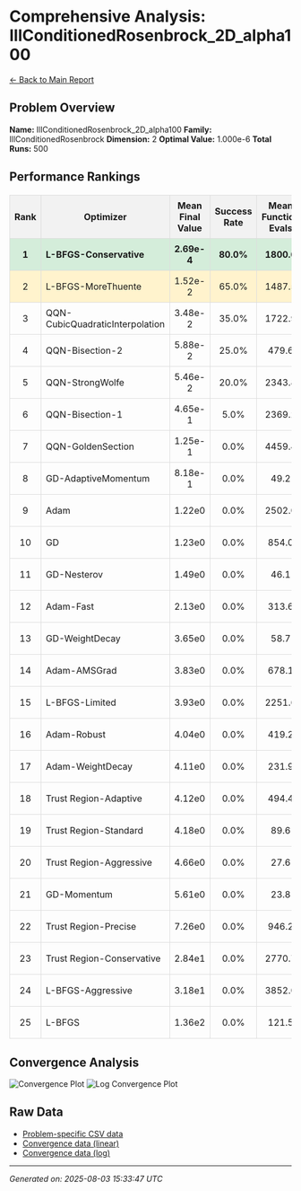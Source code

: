 # Comprehensive Analysis: IllConditionedRosenbrock_2D_alpha100

[← Back to Main Report](../benchmark_report.md)

## Problem Overview

**Name:** IllConditionedRosenbrock_2D_alpha100
**Family:** IllConditionedRosenbrock
**Dimension:** 2
**Optimal Value:** 1.000e-6
**Total Runs:** 500

## Performance Rankings

<table style="border-collapse: collapse; width: 100%; margin: 20px 0;">
<tr style="background-color: #f2f2f2;">
<th style="border: 1px solid #ddd; padding: 8px;">Rank</th>
<th style="border: 1px solid #ddd; padding: 8px;">Optimizer</th>
<th style="border: 1px solid #ddd; padding: 8px;">Mean Final Value</th>
<th style="border: 1px solid #ddd; padding: 8px;">Success Rate</th>
<th style="border: 1px solid #ddd; padding: 8px;">Mean Function Evals</th>
<th style="border: 1px solid #ddd; padding: 8px;">Mean Time (s)</th>
<th style="border: 1px solid #ddd; padding: 8px;">Detailed Report</th>
</tr>
<tr style="background-color: #d4edda; font-weight: bold;">
<td style="border: 1px solid #ddd; padding: 8px; text-align: center;">1</td>
<td style="border: 1px solid #ddd; padding: 8px;">L-BFGS-Conservative</td>
<td style="border: 1px solid #ddd; padding: 8px; text-align: center;">2.69e-4</td>
<td style="border: 1px solid #ddd; padding: 8px; text-align: center;">80.0%</td>
<td style="border: 1px solid #ddd; padding: 8px; text-align: center;">1800.6</td>
<td style="border: 1px solid #ddd; padding: 8px; text-align: center;">0.029</td>
<td style="border: 1px solid #ddd; padding: 8px; text-align: center;"><a href="detailed_problem_name_L-BFGS-Conservative.md">View Details</a></td>
</tr>
<tr style="background-color: #fff3cd;">
<td style="border: 1px solid #ddd; padding: 8px; text-align: center;">2</td>
<td style="border: 1px solid #ddd; padding: 8px;">L-BFGS-MoreThuente</td>
<td style="border: 1px solid #ddd; padding: 8px; text-align: center;">1.52e-2</td>
<td style="border: 1px solid #ddd; padding: 8px; text-align: center;">65.0%</td>
<td style="border: 1px solid #ddd; padding: 8px; text-align: center;">1487.5</td>
<td style="border: 1px solid #ddd; padding: 8px; text-align: center;">0.027</td>
<td style="border: 1px solid #ddd; padding: 8px; text-align: center;"><a href="detailed_problem_name_L-BFGS-MoreThuente.md">View Details</a></td>
</tr>
<tr style="">
<td style="border: 1px solid #ddd; padding: 8px; text-align: center;">3</td>
<td style="border: 1px solid #ddd; padding: 8px;">QQN-CubicQuadraticInterpolation</td>
<td style="border: 1px solid #ddd; padding: 8px; text-align: center;">3.48e-2</td>
<td style="border: 1px solid #ddd; padding: 8px; text-align: center;">35.0%</td>
<td style="border: 1px solid #ddd; padding: 8px; text-align: center;">1722.9</td>
<td style="border: 1px solid #ddd; padding: 8px; text-align: center;">0.070</td>
<td style="border: 1px solid #ddd; padding: 8px; text-align: center;"><a href="detailed_problem_name_QQN-CubicQuadraticInterpolation.md">View Details</a></td>
</tr>
<tr style="">
<td style="border: 1px solid #ddd; padding: 8px; text-align: center;">4</td>
<td style="border: 1px solid #ddd; padding: 8px;">QQN-Bisection-2</td>
<td style="border: 1px solid #ddd; padding: 8px; text-align: center;">5.88e-2</td>
<td style="border: 1px solid #ddd; padding: 8px; text-align: center;">25.0%</td>
<td style="border: 1px solid #ddd; padding: 8px; text-align: center;">479.6</td>
<td style="border: 1px solid #ddd; padding: 8px; text-align: center;">0.011</td>
<td style="border: 1px solid #ddd; padding: 8px; text-align: center;"><a href="detailed_problem_name_QQN-Bisection-2.md">View Details</a></td>
</tr>
<tr style="">
<td style="border: 1px solid #ddd; padding: 8px; text-align: center;">5</td>
<td style="border: 1px solid #ddd; padding: 8px;">QQN-StrongWolfe</td>
<td style="border: 1px solid #ddd; padding: 8px; text-align: center;">5.46e-2</td>
<td style="border: 1px solid #ddd; padding: 8px; text-align: center;">20.0%</td>
<td style="border: 1px solid #ddd; padding: 8px; text-align: center;">2343.8</td>
<td style="border: 1px solid #ddd; padding: 8px; text-align: center;">0.068</td>
<td style="border: 1px solid #ddd; padding: 8px; text-align: center;"><a href="detailed_problem_name_QQN-StrongWolfe.md">View Details</a></td>
</tr>
<tr style="">
<td style="border: 1px solid #ddd; padding: 8px; text-align: center;">6</td>
<td style="border: 1px solid #ddd; padding: 8px;">QQN-Bisection-1</td>
<td style="border: 1px solid #ddd; padding: 8px; text-align: center;">4.65e-1</td>
<td style="border: 1px solid #ddd; padding: 8px; text-align: center;">5.0%</td>
<td style="border: 1px solid #ddd; padding: 8px; text-align: center;">2369.2</td>
<td style="border: 1px solid #ddd; padding: 8px; text-align: center;">0.052</td>
<td style="border: 1px solid #ddd; padding: 8px; text-align: center;"><a href="detailed_problem_name_QQN-Bisection-1.md">View Details</a></td>
</tr>
<tr style="">
<td style="border: 1px solid #ddd; padding: 8px; text-align: center;">7</td>
<td style="border: 1px solid #ddd; padding: 8px;">QQN-GoldenSection</td>
<td style="border: 1px solid #ddd; padding: 8px; text-align: center;">1.25e-1</td>
<td style="border: 1px solid #ddd; padding: 8px; text-align: center;">0.0%</td>
<td style="border: 1px solid #ddd; padding: 8px; text-align: center;">4459.4</td>
<td style="border: 1px solid #ddd; padding: 8px; text-align: center;">0.083</td>
<td style="border: 1px solid #ddd; padding: 8px; text-align: center;"><a href="detailed_problem_name_QQN-GoldenSection.md">View Details</a></td>
</tr>
<tr style="">
<td style="border: 1px solid #ddd; padding: 8px; text-align: center;">8</td>
<td style="border: 1px solid #ddd; padding: 8px;">GD-AdaptiveMomentum</td>
<td style="border: 1px solid #ddd; padding: 8px; text-align: center;">8.18e-1</td>
<td style="border: 1px solid #ddd; padding: 8px; text-align: center;">0.0%</td>
<td style="border: 1px solid #ddd; padding: 8px; text-align: center;">49.2</td>
<td style="border: 1px solid #ddd; padding: 8px; text-align: center;">0.002</td>
<td style="border: 1px solid #ddd; padding: 8px; text-align: center;"><a href="detailed_problem_name_GD-AdaptiveMomentum.md">View Details</a></td>
</tr>
<tr style="">
<td style="border: 1px solid #ddd; padding: 8px; text-align: center;">9</td>
<td style="border: 1px solid #ddd; padding: 8px;">Adam</td>
<td style="border: 1px solid #ddd; padding: 8px; text-align: center;">1.22e0</td>
<td style="border: 1px solid #ddd; padding: 8px; text-align: center;">0.0%</td>
<td style="border: 1px solid #ddd; padding: 8px; text-align: center;">2502.0</td>
<td style="border: 1px solid #ddd; padding: 8px; text-align: center;">0.049</td>
<td style="border: 1px solid #ddd; padding: 8px; text-align: center;"><a href="detailed_problem_name_Adam.md">View Details</a></td>
</tr>
<tr style="">
<td style="border: 1px solid #ddd; padding: 8px; text-align: center;">10</td>
<td style="border: 1px solid #ddd; padding: 8px;">GD</td>
<td style="border: 1px solid #ddd; padding: 8px; text-align: center;">1.23e0</td>
<td style="border: 1px solid #ddd; padding: 8px; text-align: center;">0.0%</td>
<td style="border: 1px solid #ddd; padding: 8px; text-align: center;">854.0</td>
<td style="border: 1px solid #ddd; padding: 8px; text-align: center;">0.021</td>
<td style="border: 1px solid #ddd; padding: 8px; text-align: center;"><a href="detailed_problem_name_GD.md">View Details</a></td>
</tr>
<tr style="">
<td style="border: 1px solid #ddd; padding: 8px; text-align: center;">11</td>
<td style="border: 1px solid #ddd; padding: 8px;">GD-Nesterov</td>
<td style="border: 1px solid #ddd; padding: 8px; text-align: center;">1.49e0</td>
<td style="border: 1px solid #ddd; padding: 8px; text-align: center;">0.0%</td>
<td style="border: 1px solid #ddd; padding: 8px; text-align: center;">46.1</td>
<td style="border: 1px solid #ddd; padding: 8px; text-align: center;">0.001</td>
<td style="border: 1px solid #ddd; padding: 8px; text-align: center;"><a href="detailed_problem_name_GD-Nesterov.md">View Details</a></td>
</tr>
<tr style="">
<td style="border: 1px solid #ddd; padding: 8px; text-align: center;">12</td>
<td style="border: 1px solid #ddd; padding: 8px;">Adam-Fast</td>
<td style="border: 1px solid #ddd; padding: 8px; text-align: center;">2.13e0</td>
<td style="border: 1px solid #ddd; padding: 8px; text-align: center;">0.0%</td>
<td style="border: 1px solid #ddd; padding: 8px; text-align: center;">313.6</td>
<td style="border: 1px solid #ddd; padding: 8px; text-align: center;">0.006</td>
<td style="border: 1px solid #ddd; padding: 8px; text-align: center;"><a href="detailed_problem_name_Adam-Fast.md">View Details</a></td>
</tr>
<tr style="">
<td style="border: 1px solid #ddd; padding: 8px; text-align: center;">13</td>
<td style="border: 1px solid #ddd; padding: 8px;">GD-WeightDecay</td>
<td style="border: 1px solid #ddd; padding: 8px; text-align: center;">3.65e0</td>
<td style="border: 1px solid #ddd; padding: 8px; text-align: center;">0.0%</td>
<td style="border: 1px solid #ddd; padding: 8px; text-align: center;">58.7</td>
<td style="border: 1px solid #ddd; padding: 8px; text-align: center;">0.002</td>
<td style="border: 1px solid #ddd; padding: 8px; text-align: center;"><a href="detailed_problem_name_GD-WeightDecay.md">View Details</a></td>
</tr>
<tr style="">
<td style="border: 1px solid #ddd; padding: 8px; text-align: center;">14</td>
<td style="border: 1px solid #ddd; padding: 8px;">Adam-AMSGrad</td>
<td style="border: 1px solid #ddd; padding: 8px; text-align: center;">3.83e0</td>
<td style="border: 1px solid #ddd; padding: 8px; text-align: center;">0.0%</td>
<td style="border: 1px solid #ddd; padding: 8px; text-align: center;">678.1</td>
<td style="border: 1px solid #ddd; padding: 8px; text-align: center;">0.015</td>
<td style="border: 1px solid #ddd; padding: 8px; text-align: center;"><a href="detailed_problem_name_Adam-AMSGrad.md">View Details</a></td>
</tr>
<tr style="">
<td style="border: 1px solid #ddd; padding: 8px; text-align: center;">15</td>
<td style="border: 1px solid #ddd; padding: 8px;">L-BFGS-Limited</td>
<td style="border: 1px solid #ddd; padding: 8px; text-align: center;">3.93e0</td>
<td style="border: 1px solid #ddd; padding: 8px; text-align: center;">0.0%</td>
<td style="border: 1px solid #ddd; padding: 8px; text-align: center;">2251.6</td>
<td style="border: 1px solid #ddd; padding: 8px; text-align: center;">0.025</td>
<td style="border: 1px solid #ddd; padding: 8px; text-align: center;"><a href="detailed_problem_name_L-BFGS-Limited.md">View Details</a></td>
</tr>
<tr style="">
<td style="border: 1px solid #ddd; padding: 8px; text-align: center;">16</td>
<td style="border: 1px solid #ddd; padding: 8px;">Adam-Robust</td>
<td style="border: 1px solid #ddd; padding: 8px; text-align: center;">4.04e0</td>
<td style="border: 1px solid #ddd; padding: 8px; text-align: center;">0.0%</td>
<td style="border: 1px solid #ddd; padding: 8px; text-align: center;">419.2</td>
<td style="border: 1px solid #ddd; padding: 8px; text-align: center;">0.009</td>
<td style="border: 1px solid #ddd; padding: 8px; text-align: center;"><a href="detailed_problem_name_Adam-Robust.md">View Details</a></td>
</tr>
<tr style="">
<td style="border: 1px solid #ddd; padding: 8px; text-align: center;">17</td>
<td style="border: 1px solid #ddd; padding: 8px;">Adam-WeightDecay</td>
<td style="border: 1px solid #ddd; padding: 8px; text-align: center;">4.11e0</td>
<td style="border: 1px solid #ddd; padding: 8px; text-align: center;">0.0%</td>
<td style="border: 1px solid #ddd; padding: 8px; text-align: center;">231.9</td>
<td style="border: 1px solid #ddd; padding: 8px; text-align: center;">0.005</td>
<td style="border: 1px solid #ddd; padding: 8px; text-align: center;"><a href="detailed_problem_name_Adam-WeightDecay.md">View Details</a></td>
</tr>
<tr style="">
<td style="border: 1px solid #ddd; padding: 8px; text-align: center;">18</td>
<td style="border: 1px solid #ddd; padding: 8px;">Trust Region-Adaptive</td>
<td style="border: 1px solid #ddd; padding: 8px; text-align: center;">4.12e0</td>
<td style="border: 1px solid #ddd; padding: 8px; text-align: center;">0.0%</td>
<td style="border: 1px solid #ddd; padding: 8px; text-align: center;">494.4</td>
<td style="border: 1px solid #ddd; padding: 8px; text-align: center;">0.003</td>
<td style="border: 1px solid #ddd; padding: 8px; text-align: center;"><a href="detailed_problem_name_Trust_Region-Adaptive.md">View Details</a></td>
</tr>
<tr style="">
<td style="border: 1px solid #ddd; padding: 8px; text-align: center;">19</td>
<td style="border: 1px solid #ddd; padding: 8px;">Trust Region-Standard</td>
<td style="border: 1px solid #ddd; padding: 8px; text-align: center;">4.18e0</td>
<td style="border: 1px solid #ddd; padding: 8px; text-align: center;">0.0%</td>
<td style="border: 1px solid #ddd; padding: 8px; text-align: center;">89.6</td>
<td style="border: 1px solid #ddd; padding: 8px; text-align: center;">0.001</td>
<td style="border: 1px solid #ddd; padding: 8px; text-align: center;"><a href="detailed_problem_name_Trust_Region-Standard.md">View Details</a></td>
</tr>
<tr style="">
<td style="border: 1px solid #ddd; padding: 8px; text-align: center;">20</td>
<td style="border: 1px solid #ddd; padding: 8px;">Trust Region-Aggressive</td>
<td style="border: 1px solid #ddd; padding: 8px; text-align: center;">4.66e0</td>
<td style="border: 1px solid #ddd; padding: 8px; text-align: center;">0.0%</td>
<td style="border: 1px solid #ddd; padding: 8px; text-align: center;">27.6</td>
<td style="border: 1px solid #ddd; padding: 8px; text-align: center;">0.000</td>
<td style="border: 1px solid #ddd; padding: 8px; text-align: center;"><a href="detailed_problem_name_Trust_Region-Aggressive.md">View Details</a></td>
</tr>
<tr style="">
<td style="border: 1px solid #ddd; padding: 8px; text-align: center;">21</td>
<td style="border: 1px solid #ddd; padding: 8px;">GD-Momentum</td>
<td style="border: 1px solid #ddd; padding: 8px; text-align: center;">5.61e0</td>
<td style="border: 1px solid #ddd; padding: 8px; text-align: center;">0.0%</td>
<td style="border: 1px solid #ddd; padding: 8px; text-align: center;">23.8</td>
<td style="border: 1px solid #ddd; padding: 8px; text-align: center;">0.001</td>
<td style="border: 1px solid #ddd; padding: 8px; text-align: center;"><a href="detailed_problem_name_GD-Momentum.md">View Details</a></td>
</tr>
<tr style="">
<td style="border: 1px solid #ddd; padding: 8px; text-align: center;">22</td>
<td style="border: 1px solid #ddd; padding: 8px;">Trust Region-Precise</td>
<td style="border: 1px solid #ddd; padding: 8px; text-align: center;">7.26e0</td>
<td style="border: 1px solid #ddd; padding: 8px; text-align: center;">0.0%</td>
<td style="border: 1px solid #ddd; padding: 8px; text-align: center;">946.2</td>
<td style="border: 1px solid #ddd; padding: 8px; text-align: center;">0.006</td>
<td style="border: 1px solid #ddd; padding: 8px; text-align: center;"><a href="detailed_problem_name_Trust_Region-Precise.md">View Details</a></td>
</tr>
<tr style="">
<td style="border: 1px solid #ddd; padding: 8px; text-align: center;">23</td>
<td style="border: 1px solid #ddd; padding: 8px;">Trust Region-Conservative</td>
<td style="border: 1px solid #ddd; padding: 8px; text-align: center;">2.84e1</td>
<td style="border: 1px solid #ddd; padding: 8px; text-align: center;">0.0%</td>
<td style="border: 1px solid #ddd; padding: 8px; text-align: center;">2770.7</td>
<td style="border: 1px solid #ddd; padding: 8px; text-align: center;">0.017</td>
<td style="border: 1px solid #ddd; padding: 8px; text-align: center;"><a href="detailed_problem_name_Trust_Region-Conservative.md">View Details</a></td>
</tr>
<tr style="">
<td style="border: 1px solid #ddd; padding: 8px; text-align: center;">24</td>
<td style="border: 1px solid #ddd; padding: 8px;">L-BFGS-Aggressive</td>
<td style="border: 1px solid #ddd; padding: 8px; text-align: center;">3.18e1</td>
<td style="border: 1px solid #ddd; padding: 8px; text-align: center;">0.0%</td>
<td style="border: 1px solid #ddd; padding: 8px; text-align: center;">3852.0</td>
<td style="border: 1px solid #ddd; padding: 8px; text-align: center;">0.028</td>
<td style="border: 1px solid #ddd; padding: 8px; text-align: center;"><a href="detailed_problem_name_L-BFGS-Aggressive.md">View Details</a></td>
</tr>
<tr style="">
<td style="border: 1px solid #ddd; padding: 8px; text-align: center;">25</td>
<td style="border: 1px solid #ddd; padding: 8px;">L-BFGS</td>
<td style="border: 1px solid #ddd; padding: 8px; text-align: center;">1.36e2</td>
<td style="border: 1px solid #ddd; padding: 8px; text-align: center;">0.0%</td>
<td style="border: 1px solid #ddd; padding: 8px; text-align: center;">121.5</td>
<td style="border: 1px solid #ddd; padding: 8px; text-align: center;">0.002</td>
<td style="border: 1px solid #ddd; padding: 8px; text-align: center;"><a href="detailed_problem_name_L-BFGS.md">View Details</a></td>
</tr>
</table>

## Convergence Analysis

![Convergence Plot](../plots/IllConditionedRosenbrock_2D_alpha100.png)
![Log Convergence Plot](../plots/IllConditionedRosenbrock_2D_alpha100_log.png)

## Raw Data

* [Problem-specific CSV data](../data/problems/IllConditionedRosenbrock_2D_alpha100_results.csv)
* [Convergence data (linear)](../data/convergence/IllConditionedRosenbrock_2D_alpha100_data.csv)
* [Convergence data (log)](../data/convergence/IllConditionedRosenbrock_2D_alpha100_log_data.csv)

---
*Generated on: 2025-08-03 15:33:47 UTC*
